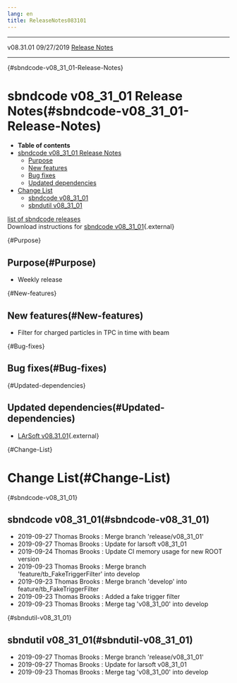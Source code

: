 ```yaml
---
lang: en
title: ReleaseNotes083101
---
```


  ----------- ------------ -- -- ------------------------------------------------------
  v08.31.01   09/27/2019         [Release Notes](ReleaseNotes083101.html)
  ----------- ------------ -- -- ------------------------------------------------------

{#sbndcode-v08_31_01-Release-Notes}

sbndcode v08\_31\_01 Release Notes(#sbndcode-v08_31_01-Release-Notes)
======================================================================================

-   **Table of contents**
-   [sbndcode v08\_31\_01 Release
    Notes](#sbndcode-v08_31_01-Release-Notes)
    -   [Purpose](#Purpose)
    -   [New features](#New-features)
    -   [Bug fixes](#Bug-fixes)
    -   [Updated dependencies](#Updated-dependencies)
-   [Change List](#Change-List)
    -   [sbndcode v08\_31\_01](#sbndcode-v08_31_01)
    -   [sbndutil v08\_31\_01](#sbndutil-v08_31_01)

[list of sbndcode
releases](List_of_SBND_code_releases.html)\
Download instructions for [sbndcode
v08\_31\_01](http://scisoft.fnal.gov/scisoft/bundles/sbnd/v08_31_01/sbndcode-v08_31_01.html){.external}

{#Purpose}

Purpose(#Purpose)
----------------------------------

-   Weekly release

{#New-features}

New features(#New-features)
--------------------------------------------

-   Filter for charged particles in TPC in time with beam

{#Bug-fixes}

Bug fixes(#Bug-fixes)
--------------------------------------

{#Updated-dependencies}

Updated dependencies(#Updated-dependencies)
------------------------------------------------------------

-   [LArSoft
    v08.31.01](https://cdcvs.fnal.gov/redmine/projects/larsoft/wiki/ReleaseNotes083101){.external}

{#Change-List}

Change List(#Change-List)
==========================================

{#sbndcode-v08_31_01}

sbndcode v08\_31\_01(#sbndcode-v08_31_01)
----------------------------------------------------------

-   2019-09-27 Thomas Brooks : Merge branch \'release/v08\_31\_01\'
-   2019-09-27 Thomas Brooks : Update for larsoft v08\_31\_01
-   2019-09-24 Thomas Brooks : Update CI memory usage for new ROOT
    version
-   2019-09-23 Thomas Brooks : Merge branch
    \'feature/tb\_FakeTriggerFilter\' into develop
-   2019-09-23 Thomas Brooks : Merge branch \'develop\' into
    feature/tb\_FakeTriggerFilter
-   2019-09-23 Thomas Brooks : Added a fake trigger filter
-   2019-09-23 Thomas Brooks : Merge tag \'v08\_31\_00\' into develop

{#sbndutil-v08_31_01}

sbndutil v08\_31\_01(#sbndutil-v08_31_01)
----------------------------------------------------------

-   2019-09-27 Thomas Brooks : Merge branch \'release/v08\_31\_01\'
-   2019-09-27 Thomas Brooks : Update for larsoft v08\_31\_01
-   2019-09-23 Thomas Brooks : Merge tag \'v08\_31\_00\' into develop
